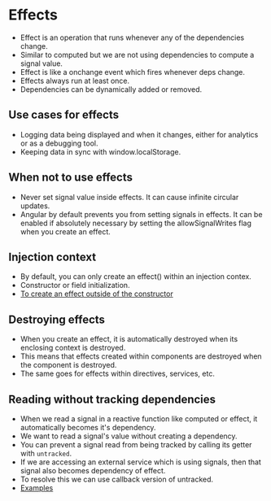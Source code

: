 # Effects

- Effect is an operation that runs whenever any of the dependencies change.
- Similar to computed but we are not using dependencies to compute a signal value.
- Effect is like a onchange event which fires whenever deps change.
- Effects always run at least once.
- Dependencies can be dynamically added or removed.

## Use cases for effects

- Logging data being displayed and when it changes, either for analytics or as a debugging tool.
- Keeping data in sync with window.localStorage.

## When not to use effects

- Never set signal value inside effects. It can cause infinite circular updates.
- Angular by default prevents you from setting signals in effects. It can be enabled if absolutely necessary by setting the allowSignalWrites flag when you create an effect.

## Injection context

- By default, you can only create an effect() within an injection contex.
- Constructor or field initialization.
- [To create an effect outside of the constructor](https://angular.dev/guide/signals#injection-context)
  

## Destroying effects

- When you create an effect, it is automatically destroyed when its enclosing context is destroyed.
- This means that effects created within components are destroyed when the component is destroyed.
- The same goes for effects within directives, services, etc.

## Reading without tracking dependencies

- When we read a signal in a reactive function like computed or effect, it automatically becomes it's dependency.
- We want to read a signal's value without creating a dependency.
- You can prevent a signal read from being tracked by calling its getter with `untracked`.
- If we are accessing an external service which is using signals, then that signal also becomes dependency of effect.
- To resolve this we can use callback version of untracked.
- [Examples](https://angular.dev/guide/signals#reading-without-tracking-dependencies) 
